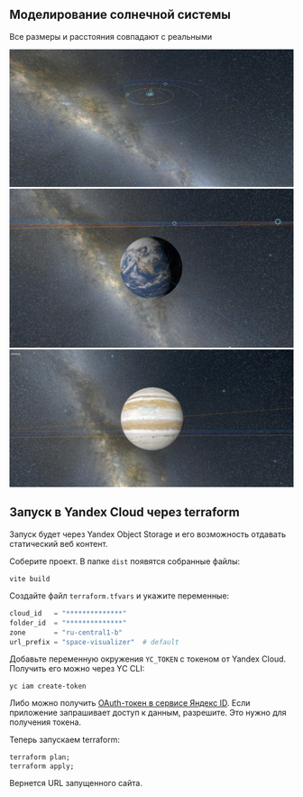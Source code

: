 ## Моделирование солнечной системы

Все размеры и расстояния совпадают с реальными

![img.png](docs/img/img.png)
![img_1.png](docs/img/img_1.png)
![img_2.png](docs/img/img_2.png)


## Запуск в Yandex Cloud через terraform

Запуск будет через Yandex Object Storage и его возможность отдавать статический веб контент.

Соберите проект. В папке `dist` появятся собранные файлы:

```shell
vite build
```

Создайте файл `terraform.tfvars` и укажите переменные:

```terraform
cloud_id   = "**************"
folder_id  = "**************"
zone       = "ru-central1-b"
url_prefix = "space-visualizer"  # default
```

Добавьте переменную окружения `YC_TOKEN` с токеном от Yandex Cloud. 
Получить его можно через YC CLI:
```shell
yc iam create-token
```

Либо можно получить [OAuth-токен в сервисе Яндекс ID](https://oauth.yandex.ru/authorize?response_type=token&client_id=1a6990aa636648e9b2ef855fa7bec2fb).
Если приложение запрашивает доступ к данным, разрешите. Это нужно для получения токена.

Теперь запускаем terraform:

```shell
terraform plan;
terraform apply;
```

Вернется URL запущенного сайта.